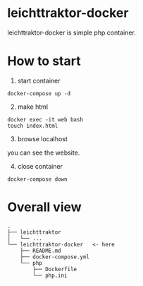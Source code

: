 # leichttraktor-docker
leichttraktor-docker is simple php container.

# How to start

1. start container
```
docker-compose up -d
```

2. make html
```
docker exec -it web bash
touch index.html
```

3. browse localhost

you can see the website.

4. close container

```
docker-compose down
```

# Overall view
```
.
├── leichttraktor
│   └── ...
└── leichttraktor-docker   <- here
    ├── README.md
    ├── docker-compose.yml
    └── php
        ├── Dockerfile
        └── php.ini
```
